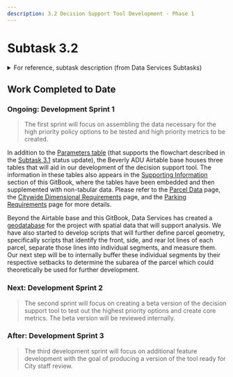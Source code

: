 ```yaml
---
description: 3.2 Decision Support Tool Development - Phase 1
---
```


# Subtask 3.2

<details>

<summary>For reference, subtask description (from Data Services Subtasks)</summary>

Using the software development roadmap, MAPC staff will conduct three development ‘sprints’ designed to create a draft product for City review. &#x20;

* The first sprint will focus on **assembling the data necessary for the high priority policy options** to be tested and high priority metrics to be created.&#x20;
* The second sprint will focus on creating a **beta version of the decision support tool to test out the highest priority options and create core metrics.** The beta version will be reviewed internally.&#x20;
* The third development sprint will focus on **additional feature development with the goal of producing a version of the tool ready for City staff review.**&#x20;

While the specific technology “stack” to be used is still TBD, it is likely that the development will use Esri ArcMap or ArcPro and Python.  <mark style="background-color:green;">**All development will be documented and version-controlled using GitHub so that the project will eventually be able to accept contributions from other users and software developers.**</mark> &#x20;

</details>

## Work Completed to Date

### Ongoing: Development Sprint 1&#x20;

> The first sprint will focus on assembling the data necessary for the high priority policy options to be tested and high priority metrics to be created.

In addition to the [Parameters table](../../policy/parameters/parameters-table.md) (that supports the flowchart described in the [Subtask 3.1](subtask-3.1.md) status update), the Beverly ADU Airtable base houses three tables that will aid in our development of the decision support tool. The information in these tables also appears in the [Supporting Information](broken-reference) section of this GitBook, where the tables have been embedded and then supplemented with non-tabular data. Please refer to the [Parcel Data](../../policy/parcel-characteristics/) page, the [Citywide Dimensional Requirements](../../policy/assumptions-and-policy/citywide-dimensional-requirements.md) page, and the [Parking Requirements](../../policy/assumptions-and-policy/parking-requirements/) page for more details.

Beyond the Airtable base and this GitBook, Data Services has created a [geodatabase](../../policy/parcel-characteristics/other-spatial-data.md) for the project with spatial data that will support analysis. We have also started to develop scripts that will further define parcel geometry, specifically scripts that identify the front, side, and rear lot lines of each parcel, separate those lines into individual segments, and measure them. Our next step will be to internally buffer these individual segments by their respective setbacks to determine the subarea of the parcel which could theoretically be used for further development.

### Next: Development Sprint 2&#x20;

> The second sprint will focus on creating a beta version of the decision support tool to test out the highest priority options and create core metrics. The beta version will be reviewed internally.

### After: Development Sprint 3

> The third development sprint will focus on additional feature development with the goal of producing a version of the tool ready for City staff review.
